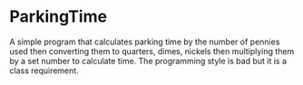 # ParkingTime
A simple program that calculates parking time by the number of pennies used then converting them to quarters, dimes, nickels then multiplying them by a set number to calculate time. The programming style is bad but it is a class requirement.
